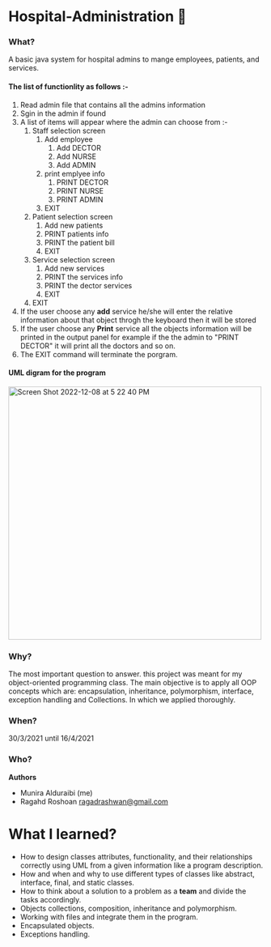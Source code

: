 # Hospital-Administration 🏥

### What?
A basic java system for hospital admins to mange employees, patients, and services.

#### The list of functionlity as follows :-
1. Read admin file that contains all the admins information
2. Sgin in the admin if found
3. A list of items will appear where the admin can choose from :-
    1. Staff selection screen 
        1. Add employee
            1. Add DECTOR
            2. Add NURSE
            3. Add ADMIN
        2. print emplyee info
            1. PRINT DECTOR
            2. PRINT NURSE
            3. PRINT ADMIN
        3. EXIT
    2. Patient selection screen 
        1. Add new patients
        2. PRINT patients info 
        3. PRINT the patient bill
        4. EXIT
    3. Service selection screen
        1. Add new services
        2. PRINT the services info
        3. PRINT the dector services 
        4. EXIT
    4. EXIT
4. If the user choose any **add** service he/she will enter the relative information about that object throgh the keyboard then it will be stored
5. If the user choose any **Print** service all the objects information will be printed in the output panel for example if the the admin to "PRINT DECTOR" it will print all the doctors and so on.
6. The EXIT command will terminate the porgram.

#### UML digram for the program
<img width="500" hight="500" alt="Screen Shot 2022-12-08 at 5 22 40 PM" src="https://user-images.githubusercontent.com/80950031/206471316-3882eb1b-13e6-4d2f-95d8-6adc9b29e773.png">


### Why?
The most important question to answer. this project was meant for my object-oriented programming class.
The main objective is to apply all OOP concepts which are: encapsulation, inheritance, polymorphism, interface, exception handling and Collections. In which we applied thoroughly.

### When? 
30/3/2021 until 16/4/2021

### Who?
**Authors**
* Munira Alduraibi (me)
* Ragahd Roshoan ragadrashwan@gmail.com

# What I learned?
* How to design classes attributes, functionality, and their relationships correctly using UML from a given information like a program description.
* How and when and why to use different types of classes like abstract, interface, final, and static classes.
* How to think about a solution to a problem as a **team** and divide the tasks accordingly.
* Objects collections, composition, inheritance and polymorphism.
* Working with files and integrate them in the program.
* Encapsulated objects.
* Exceptions handling.


